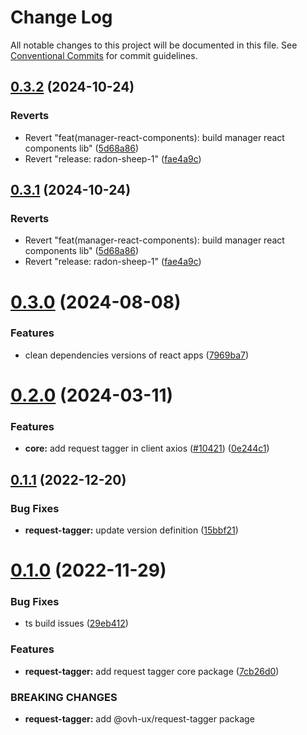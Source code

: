 # Change Log

All notable changes to this project will be documented in this file.
See [Conventional Commits](https://conventionalcommits.org) for commit guidelines.

## [0.3.2](https://github.com/ovh/manager/compare/@ovh-ux/request-tagger@0.3.1...@ovh-ux/request-tagger@0.3.2) (2024-10-24)


### Reverts

* Revert "feat(manager-react-components): build manager react components lib" ([5d68a86](https://github.com/ovh/manager/commit/5d68a8677efea465ebf882c77ca5413388f2dfbf))
* Revert "release: radon-sheep-1" ([fae4a9c](https://github.com/ovh/manager/commit/fae4a9cb14816715b060fe0ebe42d45056c9714d))





## [0.3.1](https://github.com/ovh/manager/compare/@ovh-ux/request-tagger@0.3.0...@ovh-ux/request-tagger@0.3.1) (2024-10-24)


### Reverts

* Revert "feat(manager-react-components): build manager react components lib" ([5d68a86](https://github.com/ovh/manager/commit/5d68a8677efea465ebf882c77ca5413388f2dfbf))
* Revert "release: radon-sheep-1" ([fae4a9c](https://github.com/ovh/manager/commit/fae4a9cb14816715b060fe0ebe42d45056c9714d))





# [0.3.0](https://github.com/ovh/manager/compare/@ovh-ux/request-tagger@0.2.0...@ovh-ux/request-tagger@0.3.0) (2024-08-08)


### Features

* clean dependencies versions of react apps ([7969ba7](https://github.com/ovh/manager/commit/7969ba70f9e03033271a48a5bd0021484ea36263))





# [0.2.0](https://github.com/ovh/manager/compare/@ovh-ux/request-tagger@0.1.1...@ovh-ux/request-tagger@0.2.0) (2024-03-11)


### Features

* **core:** add request tagger in client axios ([#10421](https://github.com/ovh/manager/issues/10421)) ([0e244c1](https://github.com/ovh/manager/commit/0e244c1f3bdac292ce1b0d9b125ba2d700587b12))





## [0.1.1](https://github.com/ovh/manager/compare/@ovh-ux/request-tagger@0.1.0...@ovh-ux/request-tagger@0.1.1) (2022-12-20)


### Bug Fixes

* **request-tagger:** update version definition ([15bbf21](https://github.com/ovh/manager/commit/15bbf217d9df451c81035f2005237e3db483e534))





# [0.1.0](https://github.com/ovh/manager/compare/@ovh-ux/request-tagger@0.0.0...@ovh-ux/request-tagger@0.1.0) (2022-11-29)


### Bug Fixes

* ts build issues ([29eb412](https://github.com/ovh/manager/commit/29eb412ccc5760bc89555e2cec802ddbf0cc4afe))


### Features

* **request-tagger:** add request tagger core package ([7cb26d0](https://github.com/ovh/manager/commit/7cb26d0dd14830c1c5e24afc15a0a759862fac92))


### BREAKING CHANGES

* **request-tagger:** add @ovh-ux/request-tagger package
